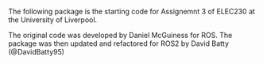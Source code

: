 The following package is the starting code for Assignemnt 3 of ELEC230 at the University of Liverpool.

The original code was developed by Daniel McGuiness for ROS. The package was then updated and refactored for ROS2 by David Batty (@DavidBatty95) 
